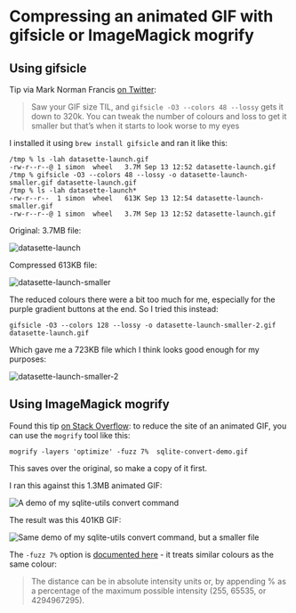 # Compressing an animated GIF with gifsicle or ImageMagick mogrify

## Using gifsicle

Tip via Mark Norman Francis [on Twitter](https://twitter.com/cackhanded/status/1423526489623044098):

> Saw your GIF size TIL, and `gifsicle -O3 --colors 48 --lossy` gets it down to 320k. You can tweak the number of colours and loss to get it smaller but that’s when it starts to look worse to my eyes

I installed it using `brew install gifsicle` and ran it like this:

```
/tmp % ls -lah datasette-launch.gif 
-rw-r--r--@ 1 simon  wheel   3.7M Sep 13 12:52 datasette-launch.gif
/tmp % gifsicle -O3 --colors 48 --lossy -o datasette-launch-smaller.gif datasette-launch.gif 
/tmp % ls -lah datasette-launch*                                                            
-rw-r--r--  1 simon  wheel   613K Sep 13 12:54 datasette-launch-smaller.gif
-rw-r--r--@ 1 simon  wheel   3.7M Sep 13 12:52 datasette-launch.gif
```

Original: 3.7MB file:

![datasette-launch](https://user-images.githubusercontent.com/9599/133148193-89a01999-7fb4-407c-bb02-2bc79a70bd44.gif)

Compressed 613KB file:

![datasette-launch-smaller](https://user-images.githubusercontent.com/9599/133148197-e52db60d-442d-4db3-bf7c-28d5579e3b8a.gif)

The reduced colours there were a bit too much for me, especially for the purple gradient buttons at the end. So I tried this instead:

```
gifsicle -O3 --colors 128 --lossy -o datasette-launch-smaller-2.gif datasette-launch.gif
```
Which gave me a 723KB file which I think looks good enough for my purposes:

![datasette-launch-smaller-2](https://user-images.githubusercontent.com/9599/133148592-b98d5e78-f7fa-49e5-84d3-7c257c0bff17.gif)

## Using ImageMagick mogrify

Found this tip [on Stack Overflow](https://stackoverflow.com/a/47343340/6083): to reduce the site of an animated GIF, you can use the `mogrify` tool like this:

    mogrify -layers 'optimize' -fuzz 7%  sqlite-convert-demo.gif

This saves over the original, so make a copy of it first.

I ran this against this 1.3MB animated GIF:

![A demo of my sqlite-utils convert command](https://static.simonwillison.net/static/2021/sqlite-convert-demo-raw.gif)

The result was this 401KB GIF:

![Same demo of my sqlite-utils convert command, but a smaller file](https://static.simonwillison.net/static/2021/sqlite-convert-demo.gif)

The `-fuzz 7%` option is [documented here](https://imagemagick.org/script/command-line-options.php#fuzz) - it treats similar colours as the same colour:

> The distance can be in absolute intensity units or, by appending % as a percentage of the maximum possible intensity (255, 65535, or 4294967295).
